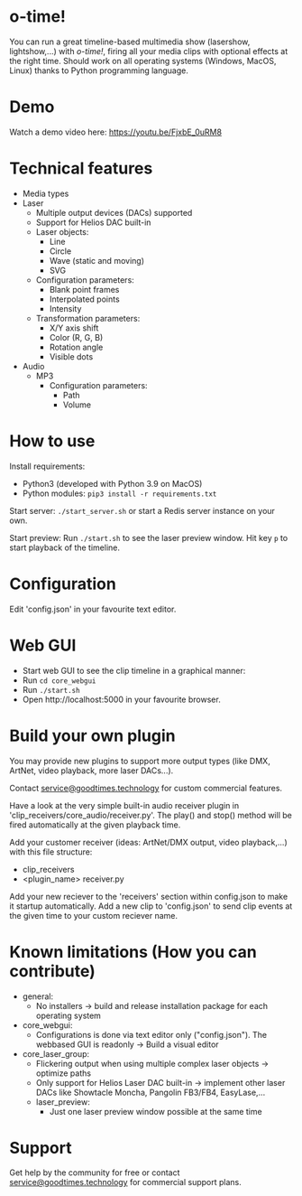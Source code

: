 # o-time!
You can run a great timeline-based multimedia show (lasershow, lightshow,...) with *o-time!*, firing all your media clips with optional effects at the right time. Should work on all operating systems (Windows, MacOS, Linux) thanks to Python programming language.

# Demo
Watch a demo video here: https://youtu.be/FjxbE_0uRM8

# Technical features
- Media types
 - Laser
    - Multiple output devices (DACs) supported
    - Support for Helios DAC built-in
    - Laser objects:
        - Line
        - Circle
        - Wave (static and moving)
        - SVG
    - Configuration parameters:
        - Blank point frames
        - Interpolated points
        - Intensity
    - Transformation parameters:
        - X/Y axis shift
        - Color (R, G, B)
        - Rotation angle
        - Visible dots
 - Audio
    - MP3
        - Configuration parameters:
            - Path
            - Volume

# How to use
Install requirements:
- Python3 (developed with Python 3.9 on MacOS)
- Python modules: `pip3 install -r requirements.txt`

Start server:
`./start_server.sh` or start a Redis server instance on your own.

Start preview:
Run `./start.sh` to see the laser preview window.
Hit key `p` to start playback of the timeline.

# Configuration
Edit 'config.json' in your favourite text editor.

# Web GUI
- Start web GUI to see the clip timeline in a graphical manner:
 - Run `cd core_webgui`
 - Run `./start.sh`
 - Open http://localhost:5000 in your favourite browser.

# Build your own plugin
You may provide new plugins to support more output types (like DMX, ArtNet, video playback, more laser DACs...).

Contact service@goodtimes.technology for custom commercial features.

Have a look at the very simple built-in audio receiver plugin in 'clip_receivers/core_audio/receiver.py'. The play() and stop() method will be fired automatically at the given playback time.

Add your customer receiver (ideas: ArtNet/DMX output, video playback,...) with this file structure:
- clip_receivers
 - <plugin_name>
    receiver.py

Add your new reciever to the 'receivers' section within config.json to make it startup automatically.
Add a new clip to 'config.json' to send clip events at the given time to your custom reciever name.

# Known limitations (How you can contribute)
- general:
    - No installers -> build and release installation package for each operating system
- core_webgui:
    - Configurations is done via text editor only ("config.json"). The webbased GUI is readonly -> Build a visual editor
- core_laser_group:
    - Flickering output when using multiple complex laser objects -> optimize paths
    - Only support for Helios Laser DAC built-in -> implement other laser DACs like Showtacle Moncha, Pangolin FB3/FB4, EasyLase,...
    - laser_preview:
        - Just one laser preview window possible at the same time

# Support
Get help by the community for free or contact service@goodtimes.technology for commercial support plans.
